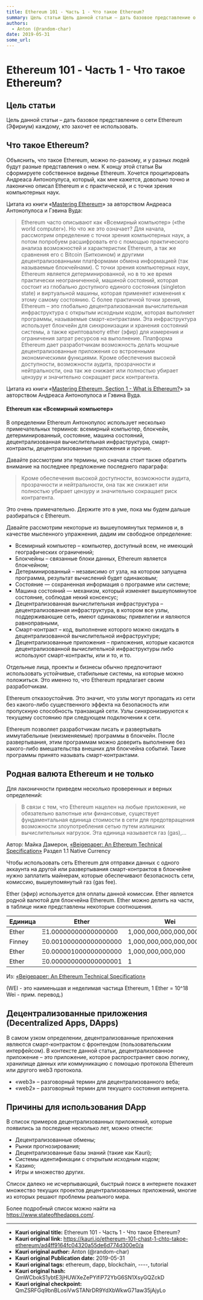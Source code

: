 ```yaml
---
title: Ethereum 101 - Часть 1 - Что такое Ethereum?
summary: Цель статьи Цель данной статьи – дать базовое представление о сети Ethereum (Эфириум) каждому, кто захочет ее использовать. Что такое Ethereum? Объяснить, что такое Ethereum, можно по-разному, и у разных людей будут разные представления о нем. К концу этой статьи Вы сформируете собственное виденье Ethereum. Хочется процитировать Андреаса Антонопулуса, который, как мне кажется, довольно точно и лаконично описал Ethereum и с практической, и с точки зрения компьютерных наук. Цитата из книги «Master
authors:
  - Anton (@random-char)
date: 2019-05-31
some_url: 
---
```


# Ethereum 101 - Часть 1 - Что такое Ethereum?


## Цель статьи
Цель данной статьи – дать базовое представление о сети Ethereum (Эфириум) каждому, кто захочет ее использовать.


## Что такое Ethereum?
Объяснить, что такое Ethereum, можно по-разному, и у разных людей будут разные представления о нем. К концу этой статьи Вы сформируете собственное виденье Ethereum. Хочется процитировать Андреаса Антонопулуса, который, как мне кажется, довольно точно и лаконично описал Ethereum и с практической, и с точки зрения компьютерных наук.
 

Цитата из книги «[Mastering Ethereum](https://github.com/ethereumbook/ethereumbook)» за авторством Андреаса Антонопулоса и Гэвина Вуда:

> Ethereum часто описывают как «Всемирный компьютер» («the world computer»). Но что же это означает? Для начала, рассмотрим определение с точки зрения компьютерных наук, а потом попробуем расшифровать его с помощью практического анализа возможностей и характеристик Ethereum, а так же сравнения его с Bitcoin (Биткоином) и другими децентрализованными платформами обмена информацией (так называемые блокчейнами).
  С точки зрения компьютерных наук, Ethereum является детерминированной, но в то же время практически неограниченной, машиной состояний,  которая состоит из глобально доступного единого состояния (singleton state) и виртуальной машины, которая применяет изменения к этому самому состоянию.
  С более практичной точки зрения, Ethereum – это глобально децентрализованная вычислительная инфраструктура с открытым исходным кодом, которая выполняет программы, называемые смарт-контрактами. Эта инфраструктура использует блокчейн для синхронизации и хранения состояний системы, а также криптовалюту ether (эфир) для измерения и ограничения затрат ресурсов на выполнение.
  Платформа Ethereum дает разработчикам возможность делать мощные децентрализованные приложения со встроенными экономическими функциями. Кроме обеспечения высокой доступности, возможности аудита, прозрачности и нейтральности, она так же снижает или полностью убирает цензуру и значительно сокращает риск контрагента.


Цитата из книги «[Mastering Ethereum, Section 1 - What is Ethereum?](https://github.com/ethereumbook/ethereumbook/blob/develop/01what-is.asciidoc)» за авторством Андреаса Антонопулоса и Гэвина Вуда.

#### Ethereum как «Всемирный компьютер»


В определении Ethereum Антонопулос использует несколько примечательных терминов: всемирный компьютер, блокчейн, детерминированный, состояние, машина состояний, децентрализованная вычислительная инфраструктура, смарт-контракты, децентрализованные приложения и прочие.

Давайте рассмотрим эти термины, но сначала стоит также обратить внимание на последнее предложение последнего параграфа:

> Кроме обеспечения высокой доступности, возможности аудита, прозрачности и нейтральности, она так же снижает или полностью убирает цензуру и значительно сокращает риск контрагента.

Это очень примечательно. Держите это в уме, пока мы будем дальше разбираться с Ethereum.

Давайте рассмотрим некоторые из вышеупомянутых терминов и, в качестве мысленного упражнения, дадим им свободное определение:
* Всемирный компьютер – компьютер, доступный всем, не имеющий географических ограничений;
* Блокчейны – связанные блоки данных, Ethereum является блокчейном;
* Детерминированный – независимо от узла, на котором запущена программа, результат вычислений будет одинаковым;
* Состояние — сохраненная информация о программе или системе;
* Машина состояний — механизм, который изменяет вышеупомянутое состояние, соблюдая некий консенсус;
* Децентрализованная вычислительная инфраструктура – децентрализованная инфраструктура, в котором все узлы, поддерживающие сеть, имеют одинаковы; привилегии и являются равноправными,
* Смарт-контракт – код, выполнение которого можно ожидать в децентрализованной вычислительной инфраструктуре;
* Децентрализованные приложения – приложения, которые касаются децентрализованной вычислительной инфраструктуры либо используют смарт-контракты, или и то, и то.

Отдельные лица, проекты и бизнесы обычно предпочитают использовать устойчивые, стабильные системы, на которые можно положиться. Это именно то, что Ethereum предлагает своим разработчикам.

Ethereum отказоустойчив. Это значит, что узлы могут пропадать из сети без какого-либо существенного эффекта на безопасность или пропускную способность транзакций сети. Узлы синхронизируются к текущему состоянию при следующем подключении к сети.

Ethereum позволяет разработчикам писать и развертывать иммутабельные (неизменяемые) программы в блокчейн. После развертывания, этим программам можно доверить выполнение без какого-либо вмешательства внешних для блокчейна событий. Такие программы принято называть смарт-контрактами.

## Родная валюта Ethereum и не только 

Для лаконичности приведем несколько проверенных и верных определений:


> В связи с тем, что Ethereum нацелен на любые приложения, не обязательно валютные или финансовые, существует фундаментальная единица стоимости в сети для предотвращения возможности злоупотребления сетью путем излишних вычислительных нагрузок. Эта единица называется газ (gas),...  

Автор: Майка Дамерон, [«Beigepaper: An Ethereum Technical Specification»](https://github.com/chronaeon/beigepaper/blob/master/beigepaper.pdf) Раздел 1.1 Native Currency

Чтобы использовать сеть Ethereum для отправки данных с одного аккаунта на другой или развертывания смарт-контрактов в блокчейне нужно заплатить майнерам, которые обеспечивают безопасность сети, комиссию, вышеупомянутый газ (gas fee).

Ether (эфир) используется для оплаты данной комиссии. Ether является родной валютой для блокчейна Ethereum. Ether можно делить на части, в таблице ниже представлены некоторые соотношения.



| Единица | Ether | Wei |
| -------- | -------- | -------- |
| Ether     | Ξ1.00000000000000000     | 1,000,000,000,000,000,000     |
| Finney     | Ξ0.001000000000000000     | 1,000,000,000,000,000     |
| Ether     | Ξ0.000001000000000000     | 1,000,000,000,000     |
| Ether     | Ξ0.000000000000000001     | 1     |

Из: [«Beigepaper: An Ethereum Technical Specification»](https://github.com/chronaeon/beigepaper/blob/master/beigepaper.pdf)

(WEI - это наименьшая и неделимая частица Ethereum, 1 Ether = 10^18 Wei - прим. перевод.)

## Децентрализованные приложения (Decentralized Apps, DApps)

В самом узком определении, децентрализованные приложения являются смарт-контрактом с фронтендом (пользовательским интерфейсом). В контексте данной статьи, децентрализованное приложение – это приложение, которое распространяет свою логику, хранилище данных или коммуникацию с помощью протокола Ethereum или другого web3 протокола.

* «web3» – разговорный термин для децентрализованного веба;
* «web2» – разговорный термин для текущего состояния интернета.


## Причины для использования DApp

В список примеров децентрализованных приложений, которые появились за последние несколько лет, можно отнести:
* Децентрализованные обмены;
* Рынки прогнозирования;
* Децентрализованные базы знаний (такие как Kauri);
* Системы идентификации с открытым исходным кодом;
* Казино;
* Игры и множество других.

Список далеко не исчерпывающий, быстрый поиск в интернете покажет множество текущих проектов децентрализованных приложений, многие из которых решают проблемы реального мира.

Более подробный список можно найти на https://www.stateofthedapps.com/.






---

- **Kauri original title:** Ethereum 101 - Часть 1 - Что такое Ethereum?
- **Kauri original link:** https://kauri.io/ethereum-101-chast-1-chto-takoe-ethereum/ad4ff9164fc04320a55de6d774d300e0/a
- **Kauri original author:** Anton (@random-char)
- **Kauri original Publication date:** 2019-05-31
- **Kauri original tags:** ethereum, dapp, blockchain, ----, tutorial
- **Kauri original hash:** QmWCbokS1ybtE3jHUWXeZePYifiP72YbG6SN1XsyGQZckD
- **Kauri original checkpoint:** QmZSRFGq9bnBLosiVwSTANrDR9YdXbWkwG71aw35jAjyLo



